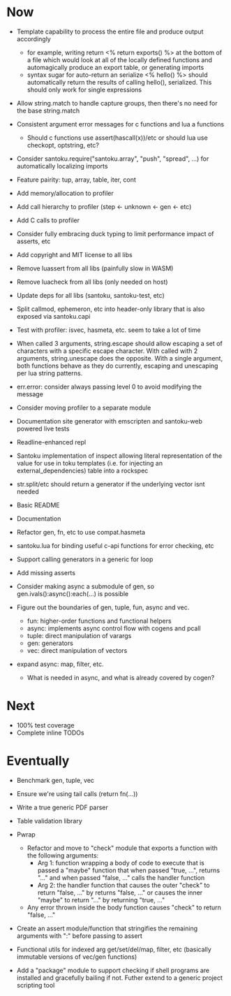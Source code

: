# Now

- Template capability to process the entire file and produce output accordingly
  - for example, writing return <% return exports() %> at the bottom of a file
    which would look at all of the locally defined functions and automagically
    produce an export table, or generating imports
  - syntax sugar for auto-return an serialize <% hello() %> should automatically
    return the results of calling hello(), serialized. This should only work for
    single expressions

- Allow string.match to handle capture groups, then there's no need for the base
  string.match

- Consistent argument error messages for c functions and lua a functions
    - Should c functions use assert(hascall(x))/etc or should lua use checkopt,
      optstring, etc?

- Consider santoku.require("santoku.array", "push", "spread", ...) for
  automatically localizing imports

- Feature pairity: tup, array, table, iter, cont

- Add memory/allocation to profiler
- Add call hierarchy to profiler (step <- unknown <- gen <- etc)
- Add C calls to profiler

- Consider fully embracing duck typing to limit performance impact of asserts,
  etc
- Add copyright and MIT license to all libs
- Remove luassert from all libs (painfully slow in WASM)
- Remove luacheck from all libs (only needed on host)
- Update deps for all libs (santoku, santoku-test, etc)
- Split callmod, ephemeron, etc into header-only library that is also exposed
  via santoku.capi
- Test with profiler: isvec, hasmeta, etc. seem to take a lot of time

- When called 3 arguments, string.escape should allow escaping a set of
  characters with a specific escape character. With called with 2 arguments,
  string.unescape does the opposite. With a single argument, both functions
  behave as they do currently, escaping and unescaping per lua string patterns.

- err.error: consider always passing level 0 to avoid modifying the message
- Consider moving profiler to a separate module

- Documentation site generator with emscripten and santoku-web powered live
  tests
- Readline-enhanced repl

- Santoku implementation of inspect allowing literal representation of the value
  for use in toku templates (i.e. for injecting an external_dependencies) table
  into a rockspec

- str.split/etc should return a generator if the underlying vector isnt needed

- Basic README
- Documentation
- Refactor gen, fn, etc to use compat.hasmeta

- santoku.lua for binding useful c-api functions for error checking, etc

- Support calling generators in a generic for loop

- Add missing asserts

- Consider making async a submodule of gen, so gen.ivals():async():each(...) is
  possible

- Figure out the boundaries of gen, tuple, fun, async and vec.
  - fun: higher-order functions and functional helpers
  - async: implements async control flow with cogens and pcall
  - tuple: direct manipulation of varargs
  - gen: generators
  - vec: direct manipulation of vectors

- expand async: map, filter, etc.
    - What is needed in async, and what is already covered by cogen?

# Next

- 100% test coverage
- Complete inline TODOs

# Eventually

- Benchmark gen, tuple, vec

- Ensure we're using tail calls (return fn(...))

- Write a true generic PDF parser

- Table validation library

- Pwrap
    - Refactor and move to "check" module that exports a function with the
      following arguments:
        - Arg 1: function wrapping a body of code to execute that is passed a
          "maybe" function that when passed "true, ...", returns "..." and when
          passed "false, ..." calls the handler function
        - Arg 2: the handler function that causes the outer "check" to return
          "false, ..." by returns "false, ..." or causes the inner "maybe" to
          return "..." by returning "true, ..."
    - Any error thrown inside the body function causes "check" to return "false,
      ..."

- Create an assert module/function that stringifies the remaining arguments with
  ":" before passing to assert

- Functional utils for indexed arg get/set/del/map, filter, etc (basically
  immutable versions of vec/gen functions)

- Add a "package" module to support checking if shell programs are installed and
  gracefully bailing if not. Futher extend to a generic project scripting tool
